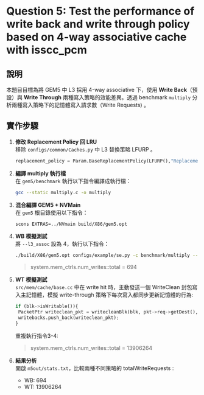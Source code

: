 # Question 5: Test the performance of write back and write through policy based on 4-way associative cache with isscc_pcm

## 說明

本題目目標為將 GEM5 中 L3 採用 4-way associative 下，使用 **Write Back**（預設）與 **Write Through** 兩種寫入策略的效能差異。透過 benchmark `multiply` 分析兩種寫入策略下的記憶體寫入請求數（Write Requests) 。

## 實作步驟

1. **修改 Replacement Policy 回 LRU**  
   移除 `configs/common/Caches.py` 中 L3 替換策略 LFURP 。
   ```python
   replacement_policy = Param.BaseReplacementPolicy(LFURP(),"Replacement policy")
   ```
   
2. **編譯 multiply 執行檔**  
   在 `gem5/benchmark` 執行以下指令編譯成執行檔：  
   ```bash
   gcc --static multiply.c -o multiply

3. **混合編譯 GEM5 + NVMain**  
   在 `gem5` 根目錄使用以下指令：
   ```bash
   scons EXTRAS=../NVmain build/X86/gem5.opt

4. **WB 模擬測試**  
   將 `--l3_assoc` 設為 4，執行以下指令：
   ```bash
   ./build/X86/gem5.opt configs/example/se.py -c benchmark/multiply --cpu-type=TimingSimpleCPU --caches --l2cache --l3cache --l3_assoc=4 --l1i_size=32kB --l1d_size=32kB --l2_size=128kB --l3_size=1MB --mem-type=NVMainMemory --nvmain-config=../NVmain/Config/PCM_ISSCC_2012_4GB.config > terminal_output.txt
   ```
 
   > system.mem_ctrls.num_writes::total = 694

5. **WT 模擬測試**   
   `src/mem/cache/base.cc` 中在 write hit 時，主動發送一個 WriteClean 封包寫入主記憶體，模擬 write-through 策略下每次寫入都同步更新記憶體的行為:
   ```python
   if (blk->isWritable()){
	PacketPtr writeclean_pkt = writecleanBlk(blk, pkt->req->getDest(), pkt->id);
	writebacks.push_back(writeclean_pkt);
   }
   ```
   重複執行指令3-4: 
   > system.mem_ctrls.num_writes::total = 13906264

6. **結果分析**  
   開啟 `m5out/stats.txt`，比較兩種不同策略的 totalWriteRequests :
    - WB: 694
    - WT: 13906264

